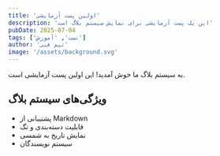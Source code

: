 ```yaml
---
title: 'اولین پست آزمایشی'
description: 'این یک پست آزمایشی برای نمایش سیستم بلاگ است'
pubDate: 2025-07-04
tags: ['تست', 'آموزش']
author: 'تیم فنی'
image: '/assets/background.svg'
---
```


به سیستم بلاگ ما خوش آمدید! این اولین پست آزمایشی است.

## ویژگی‌های سیستم بلاگ
- پشتیبانی از Markdown
- قابلیت دسته‌بندی و تگ
- نمایش تاریخ به شمسی
- سیستم نویسندگان
